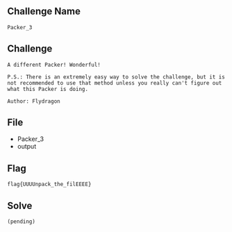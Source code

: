 ## Challenge Name
```
Packer_3
```
## Challenge
```
A different Packer! Wonderful!  

P.S.: There is an extremely easy way to solve the challenge, but it is not recommended to use that method unless you really can't figure out what this Packer is doing.

Author: Flydragon
```
## File
- Packer_3
- output

## Flag
```
flag{UUUUnpack_the_filEEEE}
```
## Solve
```
(pending)
```
